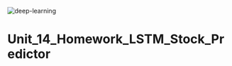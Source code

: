 ![deep-learning](https://user-images.githubusercontent.com/56813346/132855218-00f3757e-de56-4414-85b9-2ac759c34556.jpg)
# Unit_14_Homework_LSTM_Stock_Predictor
